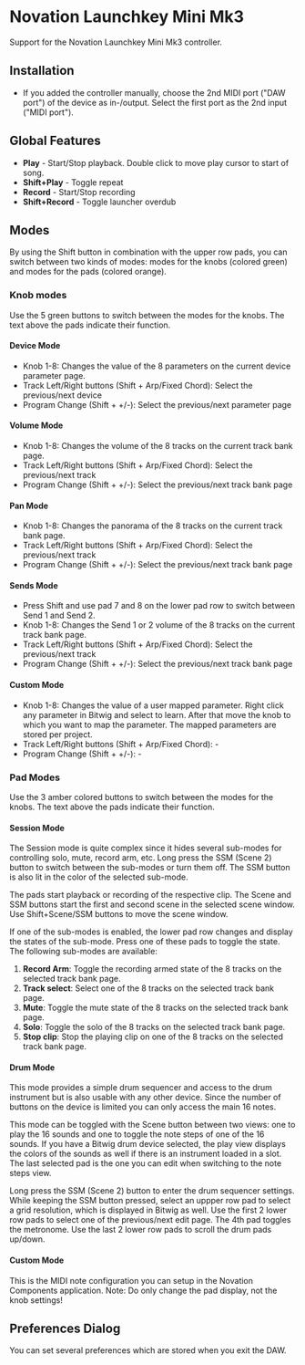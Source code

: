 # Novation Launchkey Mini Mk3

Support for the Novation Launchkey Mini Mk3 controller.

## Installation

* If you added the controller manually, choose the 2nd MIDI port ("DAW port") of the device as in-/output. Select the first port as the 2nd input ("MIDI port").

## Global Features

* **Play** - Start/Stop playback. Double click to move play cursor to start of song.
* **Shift+Play** - Toggle repeat
* **Record** - Start/Stop recording
* **Shift+Record** - Toggle launcher overdub

## Modes

By using the Shift button in combination with the upper row pads, you can switch between two kinds of modes: modes for the knobs (colored green) and modes for the pads (colored orange).

### Knob modes

Use the 5 green buttons to switch between the modes for the knobs. The text above the pads indicate their function.

#### Device Mode

* Knob 1-8: Changes the value of the 8 parameters on the current device parameter page.
* Track Left/Right buttons (Shift + Arp/Fixed Chord): Select the previous/next device
* Program Change (Shift + +/-): Select the previous/next parameter page

#### Volume Mode

* Knob 1-8: Changes the volume of the 8 tracks on the current track bank page.
* Track Left/Right buttons (Shift + Arp/Fixed Chord): Select the previous/next track
* Program Change (Shift + +/-): Select the previous/next track bank page

#### Pan Mode

* Knob 1-8: Changes the panorama of the 8 tracks on the current track bank page.
* Track Left/Right buttons (Shift + Arp/Fixed Chord): Select the previous/next track
* Program Change (Shift + +/-): Select the previous/next track bank page

#### Sends Mode

* Press Shift and use pad 7 and 8 on the lower pad row to switch between Send 1 and Send 2. 
* Knob 1-8: Changes the Send 1 or 2 volume of the 8 tracks on the current track bank page.
* Track Left/Right buttons (Shift + Arp/Fixed Chord): Select the previous/next track
* Program Change (Shift + +/-): Select the previous/next track bank page

#### Custom Mode

* Knob 1-8: Changes the value of a user mapped parameter. Right click any parameter in Bitwig and select to learn. After that move the knob to which you want to map the parameter. The mapped parameters are stored per project.
* Track Left/Right buttons (Shift + Arp/Fixed Chord): -
* Program Change (Shift + +/-): -

### Pad Modes

Use the 3 amber colored buttons to switch between the modes for the knobs. The text above the pads indicate their function.

#### Session Mode

The Session mode is quite complex since it hides several sub-modes for controlling solo, mute, record arm, etc. Long press the SSM (Scene 2) button to switch between the sub-modes or turn them off. The SSM button is also lit in the color of the selected sub-mode.

The pads start playback or recording of the respective clip. The Scene and SSM buttons start the first and second scene in the selected scene window. Use Shift+Scene/SSM buttons to move the scene window.

If one of the sub-modes is enabled, the lower pad row changes and display the states of the sub-mode. Press one of these pads to toggle the state. The following sub-modes are available:

1) **Record Arm**: Toggle the recording armed state of the 8 tracks on the selected track bank page.
2) **Track select**:  Select one of the 8 tracks on the selected track bank page.
3) **Mute**:  Toggle the mute state of the 8 tracks on the selected track bank page.
4) **Solo**:  Toggle the solo of the 8 tracks on the selected track bank page.
5) **Stop clip**:  Stop the playing clip on one of the 8 tracks on the selected track bank page.

#### Drum Mode

This mode provides a simple drum sequencer and access to the drum instrument but is also usable with any other device. Since the number of buttons on the device is limited you can only access the main 16 notes.

This mode can be toggled with the Scene button between two views: one to play the 16 sounds and one to toggle the note steps of one of the 16 sounds.
If you have a Bitwig drum device selected, the play view displays the colors of the sounds as well if there is an instrument loaded in a slot.
The last selected pad is the one you can edit when switching to the note steps view.

Long press the SSM (Scene 2) button to enter the drum sequencer settings. While keeping the SSM button pressed, select an uppper row pad to select a grid resolution, which is displayed in Bitwig as well.
Use the first 2 lower row pads to select one of the previous/next edit page. The 4th pad toggles the metronome.
Use the last 2 lower row pads to scroll the drum pads up/down.

#### Custom Mode

This is the MIDI note configuration you can setup in the Novation Components application.
Note: Do only change the pad display, not the knob settings!

## Preferences Dialog

You can set several preferences which are stored when you exit the DAW.

<div style="page-break-after: always; visibility: hidden"> 
\pagebreak 
</div>
